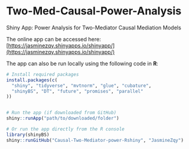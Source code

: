 # Two-Med-Causal-Power-Analysis

Shiny App: Power Analysis for Two-Mediator Causal Mediation Models

The online app can be accessed here: [https://jasminezqy.shinyapps.io/shinyapp/](https://jasminezqy.shinyapps.io/shinyapp/)  


The app can also be run locally using the following code in **R**:

```r
# Install required packages
install.packages(c(
  "shiny", "tidyverse", "mvtnorm", "glue", "cubature",
  "shinyBS", "DT", "future", "promises", "parallel"
))


# Run the app (if downloaded from GitHub)
shiny::runApp("path/to/downloaded/folder")

# Or run the app directly from the R console
library(shinyBS)
shiny::runGitHub("Causal-Two-Mediator-power-Rshiny", "JasmineZqy")


